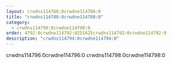 ```yaml
---
layout: crwdns114786:0crwdne114786:0
title: "crwdns114788:0crwdne114788:0"
category:
  - crwdns114790:0crwdne114790:0
order: 4792:0crwdne114792:0251625crwdns114792:0crwdne114792:0
description: "crwdns114794:0crwdne114794:0"
---
```

crwdns114796:0crwdne114796:0 crwdns114798:0crwdne114798:0